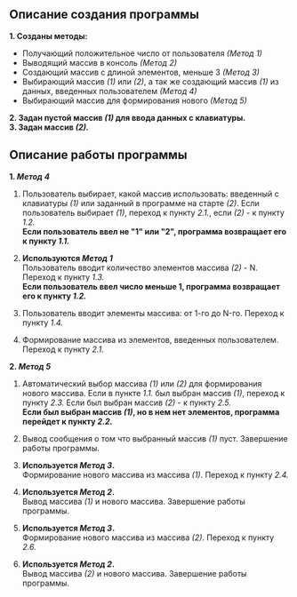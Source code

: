 ## **Описание создания программы**
**1\. Созданы методы:**  
* Получающий положительное число от пользователя *(Метод 1)*
* Выводящий массив в консоль *(Метод 2)*    
* Создающий массив с длиной элементов, меньше 3 *(Метод 3)*
* Выбирающий массив *(1)* или *(2)*, а так же создающий массив *(1)* из данных, введенных пользователем *(Метод 4)*
* Выбирающий массив для формирования нового *(Метод 5)* 

**2\. Задан пустой массив *(1)* для ввода данных с клавиатуры.**  
**3\. Задан массив *(2).***
## **Описание работы программы**
**1. *Метод 4***  
 1. Пользователь выбирает, какой массив использовать: введенный с клавиатуры *(1)* или заданный в программе на старте *(2)*. 
    Если пользователь выбирает *(1)*, переход к пункту *2.1.*, если *(2)* - к пункту *1.2.*   
  **Если пользователь ввел не "1" или "2", программа возвращает его к пункту *1.1.***

2. **Используются *Метод 1***  
Пользователь вводит количество элементов массива *(2)* - N. Переход к пункту *1.3.*   
**Если пользователь ввел число меньше 1, программа возвращает его к пункту *1.2.***
3. Пользователь вводит элементы массива: от 1-го до N-го. Переход к пункту *1.4.*
4. Формирование массива из элементов, введенных пользователем. Переход к пункту *2.1.*  

**2. *Метод 5***
1. Автоматический выбор массива *(1)* или *(2)* для формирования нового массива. Если в пункте *1.1.* был выбран массив *(1)*, переход к пункту *2.3.* Если был выбран массив *(2)* - к пункту *2.5.*  
**Если был выбран массив *(1)*, но в нем нет элементов, программа перейдет к пункту *2.2.***  

2. Вывод сообщения о том что выбранный массив *(1)* пуст.
Завершение работы программы.
3. **Используется *Метод 3*.**  
Формирование нового массива из массива *(1)*. Переход к пункту *2.4.*  
4. **Используется *Метод 2*.**  
Вывод массива *(1)* и нового массива. Завершение работы программы. 
5. **Используется *Метод 3*.**  
Формирование нового массива из массива *(2)*. Переход к пункту *2.6.* 
6. **Используется *Метод 2*.**  
Вывод массива *(2)* и нового массива. Завершение работы программы.

